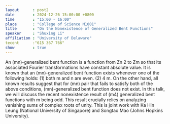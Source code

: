 ```yaml
---
layout      : post2
date        : 2024-12-26 15:00:00 +0800
time        : "15:00 - 16:00"
place       : "College of Science M1001"
title       : "On the Nonexistence of Generalized Bent Functions"
speaker     : "Shuxing Li"
affiliation : "University of Delaware"
tecent      :"615 367 766"
show        : true
---
```


 An (mn)-generalized bent function is a function from Zn
 2 to Zm so that its
 associated Fourier transformations have constant absolute value. It is known
 that an (mn)-generalized bent function exists whenever one of the following
 holds:
 (1) both m and n are even.
 (2) 4 m.
 On the other hand, all known results suggest that for (mn) pair that fails
 to satisfy both of the above conditions, (mn)-generalized bent function does
 not exist. In this talk, we will discuss the recent nonexistence result of (m4)
generalized bent functions with m being odd. This result crucially relies on
 analyzing vanishing sums of complex roots of unity.
 This is joint work with Ka Hin Leung (National University of Singapore)
 and Songtao Mao (Johns Hopkins University).
